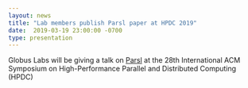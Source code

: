 ```yaml
---
layout: news
title: "Lab members publish Parsl paper at HPDC 2019"
date:  2019-03-19 23:00:00 -0700
type: presentation
---
```


Globus Labs will be giving a talk on [Parsl](https://labs.globus.org/projects/parsl.html) at the 28th International ACM Symposium on High-Performance Parallel and Distributed Computing (HPDC)
